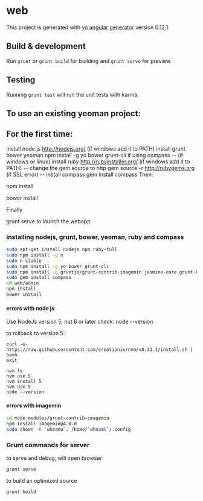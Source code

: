 # web

This project is generated with [yo angular generator](https://github.com/yeoman/generator-angular)
version 0.12.1.

## Build & development

Run `grunt` or `grunt build` for building and `grunt serve` for preview.

## Testing

Running `grunt test` will run the unit tests with karma.



## To use an existing yeoman project:

## For the first time:

install node.js http://nodejs.org/ (if windows add it to PATH)
install grunt bower yeoman npm install -g yo bower grunt-cli
if using compass 
-- (if windows or linux) install ruby http://rubyinstaller.org/ (if windows add it to PATH)
-- change the gem source to http gem source -r http://rubygems.org (if SSL error)
-- install compass  gem install compass
Then:

npm install

bower install

Finally

grunt serve to launch the webapp

### installing nodejs, grunt, bower, yeoman, ruby and compass
```bash
sudo apt-get install nodejs npm ruby-full
sudo npm install -g n
sudo n stable
sudo npm install -g yo bower grunt-cli
sudo npm install -g gruntjs/grunt-contrib-imagemin jasmine-core grunt-karma karma karma-phantomjs-launcher phantomjs-prebuilt
sudo gem install compass
cd web/admin
npm install
bower install
```

#### errors with node js
Use NodeJs version 5, not 6 or later
check: node --version

to rollback to version 5:

```
curl -o- https://raw.githubusercontent.com/creationix/nvm/v0.31.1/install.sh | bash
exit

nvm ls
nvm use 5
nvm install 5
nvm use 5
node --version
```

#### errors with imagemin
```bash
cd node_modules/grunt-contrib-imagemin
npm install imagemin@4.0.0
sudo chown -R `whoamo`. /home/`whoami`/.config
```

### Grunt commands for server
to serve and debug, will open browser
```bash
grunt serve
```
to build an optimized source
```bash
grunt build
```
